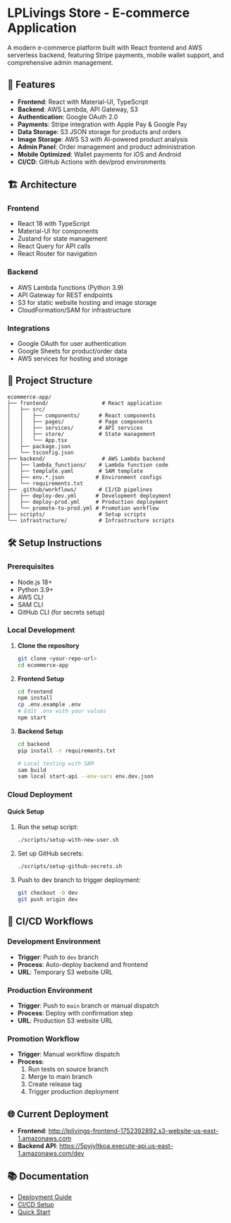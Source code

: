 # LPLivings Store - E-commerce Application

A modern e-commerce platform built with React frontend and AWS serverless backend, featuring Stripe payments, mobile wallet support, and comprehensive admin management.

## 🚀 Features

- **Frontend**: React with Material-UI, TypeScript
- **Backend**: AWS Lambda, API Gateway, S3
- **Authentication**: Google OAuth 2.0
- **Payments**: Stripe integration with Apple Pay & Google Pay
- **Data Storage**: S3 JSON storage for products and orders
- **Image Storage**: AWS S3 with AI-powered product analysis
- **Admin Panel**: Order management and product administration
- **Mobile Optimized**: Wallet payments for iOS and Android
- **CI/CD**: GitHub Actions with dev/prod environments

## 🏗️ Architecture

### Frontend
- React 18 with TypeScript
- Material-UI for components
- Zustand for state management
- React Query for API calls
- React Router for navigation

### Backend  
- AWS Lambda functions (Python 3.9)
- API Gateway for REST endpoints
- S3 for static website hosting and image storage
- CloudFormation/SAM for infrastructure

### Integrations
- Google OAuth for user authentication
- Google Sheets for product/order data
- AWS services for hosting and storage

## 📁 Project Structure

```
ecommerce-app/
├── frontend/                 # React application
│   ├── src/
│   │   ├── components/      # React components
│   │   ├── pages/           # Page components  
│   │   ├── services/        # API services
│   │   ├── store/           # State management
│   │   └── App.tsx
│   ├── package.json
│   └── tsconfig.json
├── backend/                  # AWS Lambda backend
│   ├── lambda_functions/    # Lambda function code
│   ├── template.yaml        # SAM template
│   ├── env.*.json          # Environment configs
│   └── requirements.txt
├── .github/workflows/       # CI/CD pipelines
│   ├── deploy-dev.yml      # Development deployment
│   ├── deploy-prod.yml     # Production deployment
│   └── promote-to-prod.yml # Promotion workflow
├── scripts/                 # Setup scripts
└── infrastructure/          # Infrastructure scripts
```

## 🛠️ Setup Instructions

### Prerequisites
- Node.js 18+
- Python 3.9+
- AWS CLI
- SAM CLI
- GitHub CLI (for secrets setup)

### Local Development

1. **Clone the repository**
   ```bash
   git clone <your-repo-url>
   cd ecommerce-app
   ```

2. **Frontend Setup**
   ```bash
   cd frontend
   npm install
   cp .env.example .env
   # Edit .env with your values
   npm start
   ```

3. **Backend Setup**
   ```bash
   cd backend
   pip install -r requirements.txt
   
   # Local testing with SAM
   sam build
   sam local start-api --env-vars env.dev.json
   ```

### Cloud Deployment

#### Quick Setup
1. Run the setup script:
   ```bash
   ./scripts/setup-with-new-user.sh
   ```

2. Set up GitHub secrets:
   ```bash
   ./scripts/setup-github-secrets.sh
   ```

3. Push to dev branch to trigger deployment:
   ```bash
   git checkout -b dev
   git push origin dev
   ```

## 🔄 CI/CD Workflows

### Development Environment
- **Trigger**: Push to `dev` branch
- **Process**: Auto-deploy backend and frontend
- **URL**: Temporary S3 website URL

### Production Environment  
- **Trigger**: Push to `main` branch or manual dispatch
- **Process**: Deploy with confirmation step
- **URL**: Production S3 website URL

### Promotion Workflow
- **Trigger**: Manual workflow dispatch
- **Process**: 
  1. Run tests on source branch
  2. Merge to main branch
  3. Create release tag
  4. Trigger production deployment

## 🌐 Current Deployment

- **Frontend**: http://lplivings-frontend-1752392892.s3-website-us-east-1.amazonaws.com
- **Backend API**: https://5pyjyltkoa.execute-api.us-east-1.amazonaws.com/dev

## 📚 Documentation

- [Deployment Guide](DEPLOYMENT.md)
- [CI/CD Setup](CICD-SETUP.md)
- [Quick Start](QUICK-START.md)